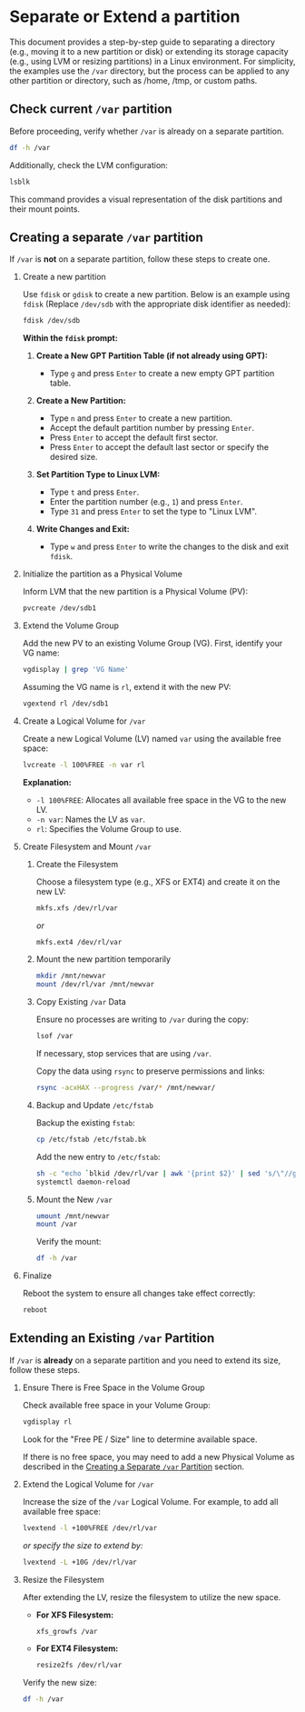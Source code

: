# Separate or Extend a partition

This document provides a step-by-step guide to separating a directory (e.g., moving it to a new partition or disk) or extending its storage capacity (e.g., using LVM or resizing partitions) in a Linux environment. For simplicity, the examples use the `/var` directory, but the process can be applied to any other partition or directory, such as /home, /tmp, or custom paths.

## Check current `/var` partition

Before proceeding, verify whether `/var` is already on a separate partition.

```bash
df -h /var
```

Additionally, check the LVM configuration:

```bash
lsblk
```

This command provides a visual representation of the disk partitions and their mount points.

## Creating a separate `/var` partition

If `/var` is **not** on a separate partition, follow these steps to create one.

1. Create a new partition

   Use `fdisk` or `gdisk` to create a new partition. Below is an example using `fdisk` (Replace `/dev/sdb` with the appropriate disk identifier as needed):

   ```bash
   fdisk /dev/sdb
   ```

   **Within the `fdisk` prompt:**

   1. **Create a New GPT Partition Table (if not already using GPT):**

      - Type `g` and press `Enter` to create a new empty GPT partition table.

   2. **Create a New Partition:**

      - Type `n` and press `Enter` to create a new partition.
      - Accept the default partition number by pressing `Enter`.
      - Press `Enter` to accept the default first sector.
      - Press `Enter` to accept the default last sector or specify the desired size.

   3. **Set Partition Type to Linux LVM:**

      - Type `t` and press `Enter`.
      - Enter the partition number (e.g., `1`) and press `Enter`.
      - Type `31` and press `Enter` to set the type to "Linux LVM".

   4. **Write Changes and Exit:**
      - Type `w` and press `Enter` to write the changes to the disk and exit `fdisk`.

1. Initialize the partition as a Physical Volume

   Inform LVM that the new partition is a Physical Volume (PV):

   ```bash
   pvcreate /dev/sdb1
   ```

1. Extend the Volume Group

   Add the new PV to an existing Volume Group (VG). First, identify your VG name:

   ```bash
   vgdisplay | grep 'VG Name'
   ```

   Assuming the VG name is `rl`, extend it with the new PV:

   ```bash
   vgextend rl /dev/sdb1
   ```

1. Create a Logical Volume for `/var`

   Create a new Logical Volume (LV) named `var` using the available free space:

   ```bash
   lvcreate -l 100%FREE -n var rl
   ```

   **Explanation:**

   - `-l 100%FREE`: Allocates all available free space in the VG to the new LV.
   - `-n var`: Names the LV as `var`.
   - `rl`: Specifies the Volume Group to use.

1. Create Filesystem and Mount `/var`

   1. Create the Filesystem

      Choose a filesystem type (e.g., XFS or EXT4) and create it on the new LV:

      ```bash
      mkfs.xfs /dev/rl/var
      ```

      _or_

      ```bash
      mkfs.ext4 /dev/rl/var
      ```

   1. Mount the new partition temporarily

      ```bash
      mkdir /mnt/newvar
      mount /dev/rl/var /mnt/newvar
      ```

   1. Copy Existing `/var` Data

      Ensure no processes are writing to `/var` during the copy:

      ```bash
      lsof /var
      ```

      If necessary, stop services that are using `/var`.

      Copy the data using `rsync` to preserve permissions and links:

      ```bash
      rsync -acxHAX --progress /var/* /mnt/newvar/
      ```

   1. Backup and Update `/etc/fstab`

      Backup the existing `fstab`:

      ```bash
      cp /etc/fstab /etc/fstab.bk
      ```

      Add the new entry to `/etc/fstab`:

      ```bash
      sh -c "echo `blkid /dev/rl/var | awk '{print $2}' | sed 's/\"//g'` /var xfs defaults 0 0 >> /etc/fstab"
      systemctl daemon-reload
      ```

   1. Mount the New `/var`

      ```bash
      umount /mnt/newvar
      mount /var
      ```

      Verify the mount:

      ```bash
      df -h /var
      ```

1. Finalize

   Reboot the system to ensure all changes take effect correctly:

   ```bash
   reboot
   ```

## Extending an Existing `/var` Partition

If `/var` is **already** on a separate partition and you need to extend its size, follow these steps.

1. Ensure There is Free Space in the Volume Group

   Check available free space in your Volume Group:

   ```bash
   vgdisplay rl
   ```

   Look for the "Free PE / Size" line to determine available space.

   If there is no free space, you may need to add a new Physical Volume as described in the [Creating a Separate `/var` Partition](#creating-a-separate-var-partition) section.

1. Extend the Logical Volume for `/var`

   Increase the size of the `/var` Logical Volume. For example, to add all available free space:

   ```bash
   lvextend -l +100%FREE /dev/rl/var
   ```

   _or specify the size to extend by:_

   ```bash
   lvextend -L +10G /dev/rl/var
   ```

1. Resize the Filesystem

   After extending the LV, resize the filesystem to utilize the new space.

   - **For XFS Filesystem:**

     ```bash
     xfs_growfs /var
     ```

   - **For EXT4 Filesystem:**

     ```bash
     resize2fs /dev/rl/var
     ```

   Verify the new size:

   ```bash
   df -h /var
   ```
